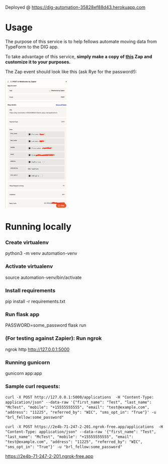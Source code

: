 Deployed @ https://dig-automation-35828ef88d43.herokuapp.com

# Usage 
The purpose of this service is to help fellows automate moving data from TypeForm to the DIG app. 

To take advantage of this service, **simply make a copy of [this](https://zapier.com/shared/e3d3b9242c1d94f7785704c75d613eed24713d21) Zap and customize it to your purposes.**

The Zap event should look like this (ask Rye for the password!): 

<img src="https://github.com/rye-welz-geselowitz/dig-automation/blob/main/zapier_action.png?raw=true" width="200">


# Running locally
### Create virtualenv
python3 -m venv automation-venv

### Activate virtualenv
source automation-venv/bin/activate

### Install requirements
pip install -r requirements.txt 

### Run flask app  
PASSWORD=some_password flask run

### (For testing against Zapier): Run ngrok
ngrok http http://127.0.0.1:5000

### Running gunicorn
gunicorn app:app

### Sample curl requests:

``````
curl -X POST http://127.0.0.1:5000/applications  -H "Content-Type: application/json" --data-raw '{"first_name": "Test", "last_name": "McTest", "mobile": "+15555555555", "email": "test@example.com", "address": "11225", "referred_by": "WIC", "sms_opt_in": "True"}' -u "brl_fellow:some_password"
``````

``````
curl -X POST https://2e4b-71-247-2-201.ngrok-free.app/applications  -H "Content-Type: application/json" --data-raw '{"first_name": "Test", "last_name": "McTest", "mobile": "+15555555555", "email": "test@example.com", "address": "11225", "referred_by": "WIC", "sms_opt_in": "True"}' -u "brl_fellow:some_password"
``````


https://2e4b-71-247-2-201.ngrok-free.app